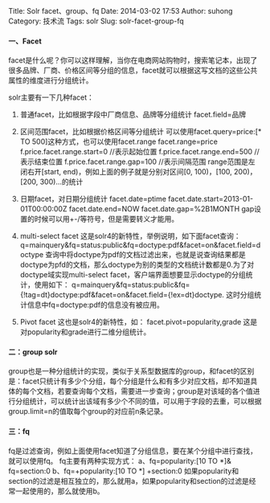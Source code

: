 Title: Solr facet、group、fq
Date: 2014-03-02 17:53
Author: suhong
Category: 技术流
Tags: solr
Slug: solr-facet-group-fq

#### 一、Facet
facet是什么呢？你可以这样理解，当你在电商网站购物时，搜索笔记本，出现了很多品牌、厂商、价格区间等分组的信息，facet就可以根据这写文档的这些公共属性的维度进行分组统计。

solr主要有一下几种facet：
1. 普通facet，比如根据字段中厂商信息、品牌等分组统计 facet.field=品牌

2. 区间范围facet，比如根据价格区间等分组统计 可以使用facet.query=price:[\*
TO 500]这种方式，也可以使用facet.range facet.range=price
f.price.facet.range.start=0 //表示起始位置 f.price.facet.range.end=500
//表示结束位置 f.price.facet.range.gap=100 //表示间隔范围
range范围是左闭右开[start, end)，例如上面的例子就是分别对区间[0,
100)，[100, 200)，[200, 300)...的统计

3. 日期facet，对日期分组统计 facet.date=ptime
facet.date.start=2013-01-01T00:00:00Z facet.date.end=NOW
facet.date.gap=%2B1MONTH
gap设置的时候可以用+-/等符号，但是需要转义才能用。

4. multi-select facet 这是solr4的新特性，举例说明，如下面facet查询：
q=mainquery&fq=status:public&fq=doctype:pdf&facet=on&facet.field=doctype
查询中将doctype为pdf的文档过滤出来，也就是说查询结果都是doctype为pfd的文档，那么doctype为别的类型的文档统计数都是0.为了对doctype域实现multi-select
facet，客户端界面想要显示doctype的分组统计，使用如下：
q=mainquery&fq=status:public&fq={!tag=dt}doctype:pdf&facet=on&facet.field={!ex=dt}doctype.
这时分组统计信息中fq=doctype:pdf的信息没有被应用。

5. Pivot facet 这也是solr4的新特性，如： facet.pivot=popularity,grade
这是对popularity和grade进行二维分组统计。

#### 二：group solr
group也是一种分组统计的实现，类似于关系型数据库的group，和facet的区别是：facet只统计有多少个分组，每个分组是什么和有多少对应文档，却不知道具体的每个文档，若要查询每个文档，需要进一步查询；group是对该域的各个值进行分组统计，可以统计出该域有多少个不同的值，可以用于字段的去重，可以根据group.limit=n的值取每个group的对应前n条记录。

#### 三：fq
fq是过滤查询，例如上面使用facet知道了分组信息，要在某个分组中进行查找，就可以使用fq。
fq主要有两种实现方式： a、fq=popularity:[10 TO \*]& fq=section:0
b、fq=+popularity:[10 TO \*] +section:0
如果popularity和section的过滤是相互独立的，那么就用a，如果popularity和section的过滤是经常一起使用的，那么就使用b。
